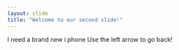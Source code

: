 ```yaml
---
layout: slide
title: "Welcome to our second slide!"
---
```

I need a brand new i phone
Use the left arrow to go back!
